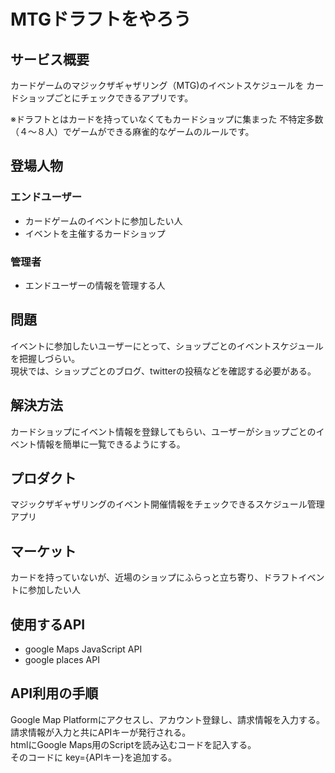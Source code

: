 # MTGドラフトをやろう

## サービス概要
カードゲームのマジックザギャザリング（MTG)のイベントスケジュールを
カードショップごとにチェックできるアプリです。

※ドラフトとはカードを持っていなくてもカードショップに集まった
不特定多数（４〜８人）でゲームができる麻雀的なゲームのルールです。

## 登場人物

### エンドユーザー
- カードゲームのイベントに参加したい人
- イベントを主催するカードショップ

### 管理者
- エンドユーザーの情報を管理する人

## 問題
イベントに参加したいユーザーにとって、ショップごとのイベントスケジュールを把握しづらい。  
現状では、ショップごとのブログ、twitterの投稿などを確認する必要がある。

## 解決方法
カードショップにイベント情報を登録してもらい、ユーザーがショップごとのイベント情報を簡単に一覧できるようにする。 

## プロダクト
マジックザギャザリングのイベント開催情報をチェックできるスケジュール管理アプリ

## マーケット
カードを持っていないが、近場のショップにふらっと立ち寄り、ドラフトイベントに参加したい人

## 使用するAPI
- google Maps JavaScript API
- google places API

## API利用の手順
Google Map Platformにアクセスし、アカウント登録し、請求情報を入力する。  
請求情報が入力と共にAPIキーが発行される。  
htmlにGoogle Maps用のScriptを読み込むコードを記入する。  
そのコードに key={APIキー}を追加する。

